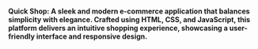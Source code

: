 #### Quick Shop: A sleek and modern e-commerce application that balances simplicity with elegance. Crafted using HTML, CSS, and JavaScript, this platform delivers an intuitive shopping experience, showcasing a user-friendly interface and responsive design.
